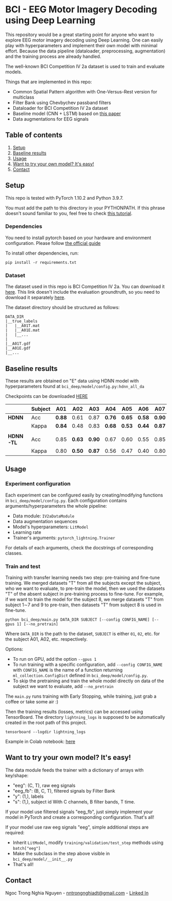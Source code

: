 # BCI - EEG Motor Imagery Decoding using Deep Learning 

This repository would be a great starting point for anyone who want to explore EEG motor imagery decoding using Deep Learning. One can easily play with hyperparameters and implement their own model with minimal effort. Because the data pipeline (dataloader, preprocessing, augmentation) and the training process are already handled.

The well-known BCI Competition IV 2a dataset is used to train and evaluate models. 

Things that are implemented in this repo:
- Common Spatial Pattern algorithm with One-Versus-Rest version for multiclass
- Filter Bank using Chevbychev passband filters
- Dataloader for BCI Competition IV 2a dataset
- Baseline model (CNN + LSTM) based on [this paper](https://doi.org/10.1016/j.bspc.2020.102144)
- Data augmentations for EEG signals

## Table of contents
1. [Setup](#setup)
2. [Baseline results](#baseline-results)
3. [Usage](#usage)
4. [Want to try your own model? It's easy!](#want-to-try-your-own-model-its-easy)
5. [Contact](#contact)

## Setup

This repo is tested with PyTorch 1.10.2 and Python 3.9.7.

You must add the path to this directory in your PYTHONPATH. If this phrase doesn't sound familiar to you, feel free to check [this tutorial](https://bic-berkeley.github.io/psych-214-fall-2016/using_pythonpath.html#setting-pythonpath-more-permanently).

### Dependencies
You need to install pytorch based on your hardware and environment configuration. Please follow [the official guide](https://pytorch.org/get-started/locally/)

To install other dependencies, run:
```
pip install -r requirements.txt
```

### Dataset
The dataset used in this repo is BCI Competition IV 2a. You can download it [here](https://www.bbci.de/competition/iv/#download). This link doesn't include the evaluation groundtruth, so you need to download it separately [here](https://www.bbci.de/competition/iv/results/index.html#labels).

The dataset directory should be structured as follows:
```
DATA_DIR
|__true_labels
|   |__A01T.mat
|   |__A01E.mat
|   |__...
|
|__A01T.gdf
|__A01E.gdf
|__...

```

## Baseline results

These results are obtained on "E" data using HDNN model with hyperparameters found at `bci_deep/model/config.py:hdnn_all_da`

Checkpoints can be downloaded [HERE](https://drive.google.com/drive/folders/1pJIip2qEzuurFCBFeDy2P4xK8EM1mIOg?usp=sharing)

|         | Subject | A01      | A02      | A03      | A04      | A05      | A06      | A07      | A08      | A09      | Avg      |
|---------|---------|----------|----------|----------|----------|----------|----------|----------|----------|----------|----------|
| **HDNN**    | Acc     | **0.88** | 0.61     | 0.87     | **0.76** | **0.65** | **0.58** | **0.90** | 0.85     | **0.81** | **0.77** |
|         | Kappa   | **0.84** | 0.48     | 0.83     | **0.68** | **0.53** | **0.44** | **0.87** | 0.80     | **0.75** | **0.69** |
|         |         |          |          |          |          |          |          |          |          |          |          |
| **HDNN-TL** | Acc     | 0.85     | **0.63** | **0.90** | 0.67     | 0.60     | 0.55     | 0.85     | **0.85** | 0.81     | 0.75     |
|         | Kappa   | 0.80     | **0.50** | **0.87** | 0.56     | 0.47     | 0.40     | 0.80     | **0.81** | 0.75     | 0.66     |

## Usage
### Experiment configuration
Each experiment can be configured easily by creating/modifying functions in `bci_deep/model/config.py`. Each configuration contains arguments/hyperparameters the whole pipeline:
- Data module: `IV2aDataModule`
- Data augmentation sequences
- Model's hyperparameters: `LitModel`
- Learning rate
- Trainer's arguments: `pytorch_lightning.Trainer`

For details of each arguments, check the docstrings of corresponding classes.

### Train and test
Training with transfer learning needs two step: pre-training and fine-tune training. We merged datasets "T" from all the subjects except the subject, who we want to evaluate, to pre-train the model, then we used the datasets "T" of the absent subject in pre-training process to fine-tune. For example, if we want to train the model for the subject 8, we merge datasets "T" from subject 1∼7 and 9 to pre-train, then datasets "T" from subject 8 is used in fine-tune.

```
python bci_deep/main.py DATA_DIR SUBJECT [--config CONFIG_NAME] [--gpus 1] [--no_pretrain]
```

Where `DATA_DIR` is the path to the dataset, `SUBJECT` is either `01`, `02`, etc. for the subject A01, A02, etc. respectively. 

Options:
- To run on GPU, add the option `--gpus 1`
- To run training with a specific configuration, add `--config CONFIG_NAME` with `CONFIG_NAME` is the name of a function returning `ml_collection.ConfigDict` defined in `bci_deep/model/config.py`.
- To skip the pretraining and train the whole model directly on data of the subject we want to evaluate, add `--no_pretrain`

The `main.py` runs training with Early Stopping, while training, just grab a coffee or take some air :)

Then the training results (losses, metrics) can be accessed using TensorBoard. The directory `lightning_logs` is supposed to be automatically created in the root path of this project.
```
tensorboard --logdir lightning_logs
```

Example in Colab notebook: [here](https://colab.research.google.com/drive/1I2qnpA281TrBaiT9KRdx5_xGsf5_uXZJ?usp=sharing)

## Want to try your own model? It's easy!
The data module feeds the trainer with a dictionary of arrays with key/shape:
- "eeg": (C, T), raw eeg signals
- "eeg_fb": (B, C, T), filtered signals by Filter Bank
- "y": (1,), labels
- "s": (1,), subject id
With C channels, B filter bands, T time.

If your model use filtered signals "eeg_fb", just simply implement your model in PyTorch and create a corresponding configuration. That's all!

If your model use raw eeg signals "eeg", simple additional steps are required:
- Inherit `LitModel`, modify `training/validation/test_step` methods using `batch["eeg"]`
- Make the subclass in the step above visible in `bci_deep/model/__init__.py`
- That's all!

## Contact
Ngoc Trong Nghia Nguyen - nntrongnghiadt@gmail.com - [Linked In](https://www.linkedin.com/in/ngoc-trong-nghia-nguyen/)
